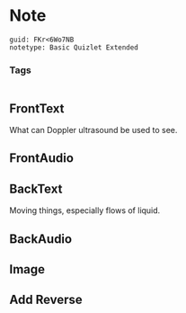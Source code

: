 # Note
```
guid: FKr<6Wo7NB
notetype: Basic Quizlet Extended
```

### Tags
```
```

## FrontText
What can Doppler ultrasound be used to see.

## FrontAudio


## BackText
Moving things, especially flows of liquid.

## BackAudio


## Image


## Add Reverse

